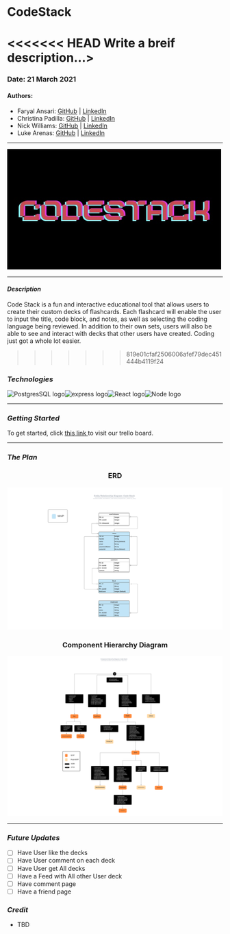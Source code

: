 # CodeStack

<<<<<<< HEAD
Write a breif description...>
=======
### Date: 21 March 2021

#### Authors:

* Faryal Ansari:
[GitHub](https://github.com/f-ansari) | 
[LinkedIn](https://www.linkedin.com/in/faryal-a-43505b154/)
* Christina Padilla:
[GitHub](https://github.com/hipstina) | 
[LinkedIn](https://www.linkedin.com/in/hipstina/)
* Nick Williams:
[GitHub](https://github.com/NickWill24) | 
[LinkedIn](https://www.linkedin.com/in/nickwill24/)
* Luke Arenas:
[GitHub](https://github.com/LukeArenas) | 
[LinkedIn](https://www.linkedin.com/in/lukearenas/)

***

![CodeStack Logo](store/logo.jpg)

***
#### ***Description***
Code Stack is a fun and interactive educational tool that allows users to create their custom decks of flashcards. Each flashcard will enable the user to input the title, code block, and notes, as well as selecting the coding language being reviewed. In addition to their own sets, users will also be able to see and interact with decks that other users have created. Coding just got a whole lot easier.
>>>>>>> 819e01cfaf2506006afef79dec451444b4119f24

### ***Technologies***

<img src="https://external-content.duckduckgo.com/iu/?u=http%3A%2F%2Flogonoid.com%2Fimages%2Fpostgresql-logo.png&f=1&nofb=1" alt="PostgresSQL logo" width="150"/><img src="https://i.cloudup.com/zfY6lL7eFa-3000x3000.png" alt="express logo" width="150"/><img src="https://external-content.duckduckgo.com/iu/?u=http%3A%2F%2Fyycjs.com%2Freal-world-react%2Fimg%2Freact-logo.png&f=1&nofb=1" alt="React logo" width="150"/><img src="https://external-content.duckduckgo.com/iu/?u=https%3A%2F%2Fwww.ict.social%2Fimages%2F5728%2Fnodejs_logo.png&f=1&nofb=1" alt="Node logo" width="150"/>

***

### ***Getting Started***

To get started, click [this link ](https://trello.com/b/vYAmm1du/project-3) to visit our trello board.

***

### ***The Plan***

<h3 align="center" >ERD</h3>

![CodeStack ERD](/store/code_stackERD-hor.png)

<h3 align="center" >Component Hierarchy Diagram</h3>

![CodeStack Component Hierarchy Diagram](/store/code_stackCHD-hor.png)

***

### ***Future Updates***

- [ ] Have User like the decks
- [ ] Have User comment on each deck
- [ ] Have User get All decks
- [ ] Have a Feed with All other User deck
- [ ] Have comment page
- [ ] Have a friend page

### ***Credit***

* TBD
